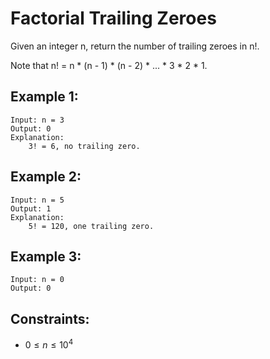 # Factorial Trailing Zeroes

Given an integer n, return the number of trailing zeroes in n!.

Note that n! = n * (n - 1) * (n - 2) * ... * 3 * 2 * 1.

 

## Example 1:

    Input: n = 3
    Output: 0
    Explanation: 
        3! = 6, no trailing zero.

## Example 2:

    Input: n = 5
    Output: 1
    Explanation: 
        5! = 120, one trailing zero.

## Example 3:

    Input: n = 0
    Output: 0
    
 

## Constraints:

* $0 \le n \le 10^4$
